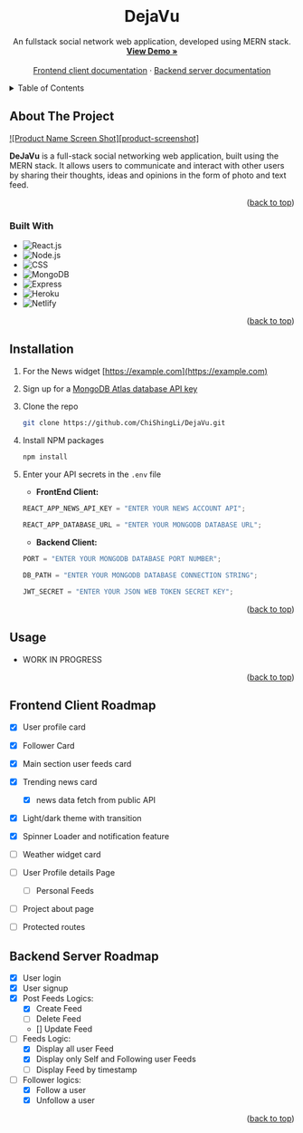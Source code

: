 <div id="top"></div>

<!-- PROJECT LOGO -->
<br />
<div>
<h1 align="center">DejaVu</h1>

  <p align="center">
    An fullstack social network web application, developed using MERN stack.
    <br />
    <a href="https://github.com/ChiShingLi/DejaVu"><strong>View Demo »</strong></a>
    <br />
    <br />
    <a href="https://github.com/ChiShingLi/DejaVu/issues">Frontend client documentation</a>
    ·
    <a href="https://github.com/ChiShingLi/DejaVu/issues">Backend server documentation</a>
  </p>
</div>


<!-- TABLE OF CONTENTS -->
<details>
  <summary>Table of Contents</summary>
  <ol>
    <li>
      <a href="#about-the-project">About The Project</a>
      <ul>
        <li><a href="#built-with">Built With</a></li>
      </ul>
    </li>
    <li>
      <a href="#getting-started">Getting Started</a>
      <ul>
        <li><a href="#installation">Installation</a></li>
      </ul>
    </li>
    <li><a href="#usage">Usage</a></li>
    <li><a href="#roadmap">Roadmap</a></li>
    <li><a href="#license">License</a></li>
  </ol>
</details>


<!-- ABOUT THE PROJECT -->
## About The Project

[![Product Name Screen Shot][product-screenshot]](https://WORK_IN_PROCESS.com)

**DeJaVu** is a full-stack social networking web application, built using the MERN stack. It allows users to communicate and interact with other users by sharing their thoughts, ideas and opinions in the form of photo and text feed. 

<p align="right">(<a href="#top">back to top</a>)</p>


### Built With
* ![React.js]
* ![Node.js]
* ![CSS]
* ![MongoDB]
* ![Express]
* ![Heroku]
* ![Netlify]

<p align="right">(<a href="#top">back to top</a>)</p>


## Installation

1. For the News widget [https://example.com](https://example.com)
2. Sign up for a [MongoDB Atlas database API key](https://www.mongodb.com/atlas/database)
3. Clone the repo
   ```sh
   git clone https://github.com/ChiShingLi/DejaVu.git
   ```
4. Install NPM packages
   ```sh
   npm install
   ```
5. Enter your API secrets in the `.env` file
   - **FrontEnd Client:**
   ```js
   REACT_APP_NEWS_API_KEY = "ENTER YOUR NEWS ACCOUNT API";
  
   REACT_APP_DATABASE_URL = "ENTER YOUR MONGODB DATABASE URL";
   ```

   - **Backend Client:**
   ```js
   PORT = "ENTER YOUR MONGODB DATABASE PORT NUMBER";

   DB_PATH = "ENTER YOUR MONGODB DATABASE CONNECTION STRING";

   JWT_SECRET = "ENTER YOUR JSON WEB TOKEN SECRET KEY";
   ```

<p align="right">(<a href="#top">back to top</a>)</p>


<!-- USAGE EXAMPLES -->
## Usage
- WORK IN PROGRESS

<p align="right">(<a href="#top">back to top</a>)</p>


<!-- ROADMAP -->
## Frontend Client Roadmap

- [x] User profile card
- [x] Follower Card
- [x] Main section user feeds card
- [x] Trending news card
    - [x] news data fetch from public API
- [x] Light/dark theme with transition
- [x] Spinner Loader and notification feature 
- [ ] Weather widget card
- [ ] User Profile details Page
  - [ ] Personal Feeds
- [ ] Project about page
- [ ] Protected routes 


## Backend Server Roadmap
- [x] User login
- [x] User signup
- [x] Post Feeds Logics:
  - [x] Create Feed
  - [ ] Delete Feed
  - [] Update Feed
- [ ] Feeds Logic:
  - [x] Display all user Feed
  - [x] Display only Self and Following user Feeds
  - [ ] Display Feed by timestamp
- [ ] Follower logics:
  - [x] Follow a user
  - [x] Unfollow a user

<p align="right">(<a href="#top">back to top</a>)</p>


<!-- MARKDOWN LINKS & IMAGES -->
[React.js]: https://img.shields.io/badge/React-20232A?style=for-the-badge&logo=react&logoColor=61DAFB
[JQuery.com]: https://img.shields.io/badge/jQuery-0769AD?style=for-the-badge&logo=jquery&logoColor=white
[Node.js]: https://img.shields.io/badge/Node.js-43853D?style=for-the-badge&logo=node.js&logoColor=white
[CSS]:https://img.shields.io/badge/CSS3-1572B6?style=for-the-badge&logo=css3&logoColor=white
[MongoDB]:https://img.shields.io/badge/MongoDB-4EA94B?style=for-the-badge&logo=mongodb&logoColor=white
[Express]:https://img.shields.io/badge/Express.js-404D59?style=for-the-badge
[Netlify]:https://img.shields.io/badge/Netlify-00C7B7?style=for-the-badge&logo=netlify&logoColor=white
[Heroku]:https://img.shields.io/badge/Heroku-430098?style=for-the-badge&logo=heroku&logoColor=white
[JWT]:https://img.shields.io/badge/json%20web%20tokens-323330?style=for-the-badge&logo=json-web-tokens&logoColor=pink
